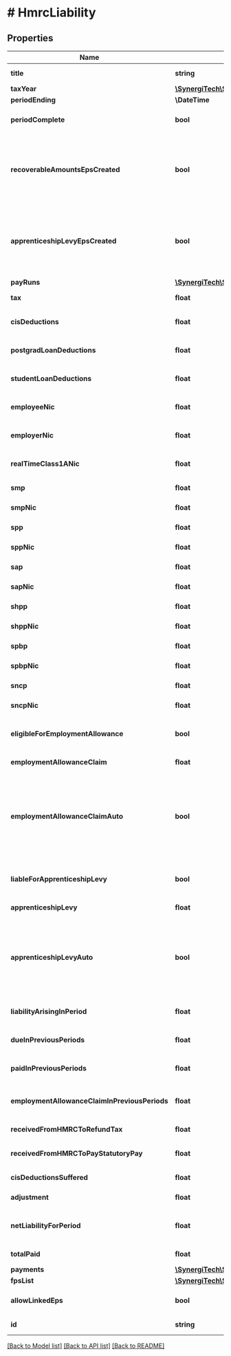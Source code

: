 # # HmrcLiability

## Properties

Name | Type | Description | Notes
------------ | ------------- | ------------- | -------------
**title** | **string** | [readonly] A descriptive name for the Period | [optional]
**taxYear** | [**\SynergiTech\Staffology\Model\TaxYear**](TaxYear.md) |  | [optional]
**periodEnding** | **\DateTime** | [readonly] | [optional]
**periodComplete** | **bool** | [readonly] Indicates whether or not all PayRuns for this period have been completed | [optional]
**recoverableAmountsEpsCreated** | **bool** | [readonly] If there are recoverable amount present (ie, SMP) and the Period is complete then this field Indicates   whether or not an EPS has been created up to the final tax month of this period to declare  the recoverable amounts | [optional]
**apprenticeshipLevyEpsCreated** | **bool** | [readonly] If there is an Apprenticeship LEvy amount present and the Period is complete then this field Indicates   whether or not an EPS has been created up to the final tax month of this period to declare  the amount | [optional]
**payRuns** | [**\SynergiTech\Staffology\Model\PayRun[]**](PayRun.md) |  | [optional]
**tax** | **float** | [readonly] Amount due to HMRC for PAYE in period | [optional]
**cisDeductions** | **float** | [readonly] Amount due to HMRC for CIS Deductions made in period | [optional]
**postgradLoanDeductions** | **float** | [readonly] Amount due to HMRC for Postgrad Loan Deductions made in period | [optional]
**studentLoanDeductions** | **float** | [readonly] Amount due to HMRC for Student Loan Deductions made in period | [optional]
**employeeNic** | **float** | [readonly] Amount due to HMRC for Employee NIC Contributions withheld in period | [optional]
**employerNic** | **float** | [readonly] Amount due to HMRC for Employer NIC Contributions due on payments in period | [optional]
**realTimeClass1ANic** | **float** | [readonly] Amount due to HMRC for Employer NIC Contributions due on payments in period | [optional]
**smp** | **float** | [readonly] SMP recovered from payments in period | [optional]
**smpNic** | **float** | [readonly] SMP NIC Compensation for period | [optional]
**spp** | **float** | [readonly] SPP recovered from payments in period | [optional]
**sppNic** | **float** | [readonly] SPP Nic Compensation for period | [optional]
**sap** | **float** | [readonly] SAP recovered from payments in period | [optional]
**sapNic** | **float** | [readonly] SAP Nic Compensation for period | [optional]
**shpp** | **float** | [readonly] ShPP recovered from payments in period | [optional]
**shppNic** | **float** | [readonly] ShPP Nic Compensation for period | [optional]
**spbp** | **float** | [readonly] SPBP recovered from payments in period | [optional]
**spbpNic** | **float** | [readonly] SPBP Nic Compensation for period | [optional]
**sncp** | **float** | [readonly] SNCP recovered from payments in period | [optional]
**sncpNic** | **float** | [readonly] SNCP Nic Compensation for period | [optional]
**eligibleForEmploymentAllowance** | **bool** | [readonly] Indicates whether the Employer settings say the Employer is eligible for Employment Allowance | [optional]
**employmentAllowanceClaim** | **float** | Amount to claim with respect to the Employment Allowance | [optional]
**employmentAllowanceClaimAuto** | **bool** | If set to true, we&#39;ll automatically claim the maximum allowed.  If set to false then you can enter your own value.  If EligibleForEmploymentAllowance is false then the EmploymentAllowanceClaim will   always be overwritten with a zero value regardless of this property | [optional]
**liableForApprenticeshipLevy** | **bool** | [readonly] Indicates whether the Employer settings say the Employer is liable for the Apprenticeship Levy | [optional]
**apprenticeshipLevy** | **float** | Amount due with respect to the Apprenticeship Levy | [optional]
**apprenticeshipLevyAuto** | **bool** | If set to true, we&#39;ll automatically calculate your liability  If set to false then you can enter your own value.  If LiableForApprenticeshipLevy is false then the ApprenticeshipLevy will   always be overwritten with a zero value regardless of this property | [optional]
**liabilityArisingInPeriod** | **float** | [readonly] Total Liability (before any deductions) arising in this Period | [optional] [readonly]
**dueInPreviousPeriods** | **float** | [readonly] Amount due to HMRC in previous periods for this Tax Year | [optional]
**paidInPreviousPeriods** | **float** | [readonly] Amount paid to HMRC in previous periods for this Tax Year | [optional]
**employmentAllowanceClaimInPreviousPeriods** | **float** | [readonly] The amount of Employment Allowance claimed in previous periods for this Tax Year | [optional]
**receivedFromHMRCToRefundTax** | **float** | Any amount received from HMRC to refund Tax in Period | [optional]
**receivedFromHMRCToPayStatutoryPay** | **float** | Any amount received from HMRC to pay Statutory Pay Period | [optional]
**cisDeductionsSuffered** | **float** | CIS Deductions Suffered in Period | [optional]
**adjustment** | **float** | Any manual adjustment for Period | [optional]
**netLiabilityForPeriod** | **float** | [readonly] Net Liability (including any deductions/additions) arising in this Period | [optional] [readonly]
**totalPaid** | **float** | [readonly] The total value of all payments in this period | [optional]
**payments** | [**\SynergiTech\Staffology\Model\HmrcPayment[]**](HmrcPayment.md) |  | [optional]
**fpsList** | [**\SynergiTech\Staffology\Model\Item[]**](Item.md) |  | [optional]
**allowLinkedEps** | **bool** | If true this will allow you to submit a combined Employer Payment Summary | [optional]
**id** | **string** | [readonly] The unique id of the object | [optional] [readonly]

[[Back to Model list]](../../README.md#models) [[Back to API list]](../../README.md#endpoints) [[Back to README]](../../README.md)
